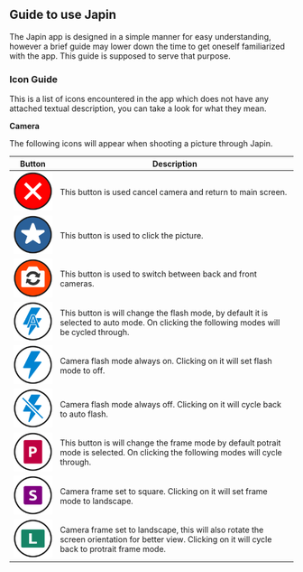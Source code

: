 ## Guide to use Japin
The Japin app is designed in a simple manner for easy understanding, however a brief guide may lower down the time to get oneself familiarized with the app. This guide is supposed to serve that purpose.

### Icon Guide
This is a list of icons encountered in the app which does not have any attached textual description, you can take a look for what they mean.

**Camera**

The following icons will appear when shooting a picture through Japin.

Button | Description
------------ | -------------
![](/cam_cancel.png) | This button is used cancel camera and return to main screen.
![](/cam_click.png) | This button is used to click the picture.
![](/cam_rotate.png) | This button is used to switch between back and front cameras.
![](/cam_flash_auto.png) | This button is will change the flash mode, by default it is selected to auto mode. On clicking the following modes will be cycled through.
![](/cam_flash_on.png) | Camera flash mode always on. Clicking on it will set flash mode to off.
![](/cam_flash_off.png) | Camera flash mode always off. Clicking on it will cycle back to auto flash.
![](/cam_orientation_portrait.png) | This button is will change the frame mode by default potrait mode is selected. On clicking the following modes will cycle through.
![](/cam_orientation_square.png) | Camera frame set to square. Clicking on it will set frame mode to landscape.
![](/cam_orientation_landscape.png) | Camera frame set to landscape, this will also rotate the screen orientation for better view. Clicking on it will cycle back to protrait frame mode. 


 


